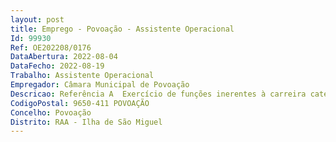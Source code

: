 ```yaml
--- 
layout: post
title: Emprego - Povoação - Assistente Operacional
Id: 99930
Ref: OE202208/0176
DataAbertura: 2022-08-04
DataFecho: 2022-08-19
Trabalho: Assistente Operacional
Empregador: Câmara Municipal de Povoação
Descricao: Referência A  Exercício de funções inerentes à carreira categoria de assistente operacional, com grau de complexidade 1, de acordo com a Lei nº 35 2014, de 20 de junho, doravante LGTFP, nomeadamente, executar a carga e descarga de contentores de resíduos sólidos urbanos no veículo especial de recolha de resíduos e de lavagem  garantir a distribuição, colocação, acessibilidade, limpeza e desinfeção dos contentores de resíduos sólidos urbanos, e sua zona envolvente, na via pública, bem como outras tarefas inerentes às atribuições do serviço. Referência B  Exercício de funções inerentes à carreira categoria de assistente operacional, com grau de complexidade 1, de acordo com o Lei nº 35 2014, de 20 de junho, doravante LGTFP, nomeadamente proceder à manutenção de jardins e espaços verdes  proceder à limpeza e conservação dos arruamentos e canteiros  operar com diversos instrumentos necessários à realização das tarefas inerentes à função de jardinagem, que podem ser manuais ou mecânicos  sendo ainda responsável pela limpeza, afinação e lubrificação do equipamento mecânico.
CodigoPostal: 9650-411 POVOAÇÃO
Concelho: Povoação
Distrito: RAA - Ilha de São Miguel
--- 
```

